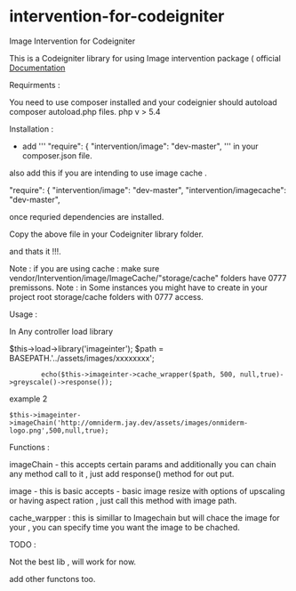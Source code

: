 # intervention-for-codeigniter
Image Intervention for Codeigniter

This is a Codeigniter library for using Image intervention package ( official [Documentation](http://image.intervention.io/getting_started/introduction) 

Requirments :

You need to use composer installed  and your codeignier should autoload  composer autoload.php files.
php v > 5.4

Installation :

- add 
''' 
     "require": {
      "intervention/image": "dev-master",
'''
 in your composer.json file.
 
 also add this if you are intending to use image cache . 
 
 "require": {
      "intervention/image": "dev-master",
      "intervention/imagecache": "dev-master",
      
      
once requried dependencies are installed.

Copy the above file in your Codeigniter library folder.

and thats it !!!.

Note : if you are using cache : make sure vendor/Intervention/image/ImageCache/"storage/cache" folders have  0777 premissons.
Note : in Some instances  you  might have to create  in your project root  storage/cache folders with 0777 access.

Usage :

In Any controller load library 

$this->load->library('imageinter');
		$path = BASEPATH.'../assets/images/xxxxxxxx';
			
			echo($this->imageinter->cache_wrapper($path, 500, null,true)->greyscale()->response());
			
example 2 

    $this->imageinter->imageChain('http://omniderm.jay.dev/assets/images/onmiderm-logo.png',500,null,true);
    
Functions :

imageChain - this accepts certain params  and additionally  you can chain  any method call to it , just add response() method for out put.

image - this is basic accepts - basic  image resize with options of upscaling or having aspect ration  , just call this method with image path.

cache_warpper : this  is simillar to Imagechain  but will chace the image for your , you can specify time you want the image to be chached.


TODO :

Not the best lib , will work for now.

add other functons too.

    


